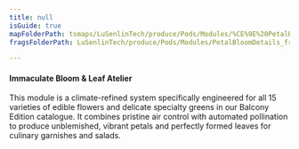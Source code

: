 ```yaml
---
title: null
isGuide: true
mapFolderPath: tsmaps/LuSenlinTech/produce/Pods/Modules/%CE%9E%20PetalBloomDetails
fragsFolderPath: LuSenlinTech/produce/Pods/Modules/PetalBloomDetails_frags

---
```



<!-- tsGuideRenderComment {"guide":{"id":"yGB0uQ2RL","path":"LuSenlinTech/produce/Pods/Modules","fragmentFolderPath":"LuSenlinTech/produce/Pods/Modules/PetalBloomDetails_frags"},"fragment":{"id":"yGB0uQ2RL","topLevelMapKey":"xrdmsU01vl","mapKeyChain":"xrdmsU01vl","guideID":"yGB0uQ1H5","guidePath":"c:/GitHub/MuddySpud/MuddySpud.github.io/tsmaps/LuSenlinTech/produce/Pods/Modules/PetalBloomDetails.tspod","chartKey":"xrdmsU01vl","isLeaf":false,"options":[{"id":"yGB0uc0wJ","option":"How it works","order":1,"isAncillary":true},{"id":"yGB0v21UQ","option":"The science behind it","order":2,"isAncillary":true},{"id":"yGB0vM20e","option":"The technology","order":3,"isAncillary":true}]}} -->

#### Immaculate Bloom & Leaf Atelier

This module is a climate-refined system specifically engineered for all 15 varieties of edible flowers and delicate specialty greens in our Balcony Edition catalogue. It combines pristine air control with automated pollination to produce unblemished, vibrant petals and perfectly formed leaves for culinary garnishes and salads.


